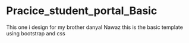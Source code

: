 # Pracice_student_portal_Basic
This one i design for my brother danyal Nawaz this is the basic template using bootstrap and css
